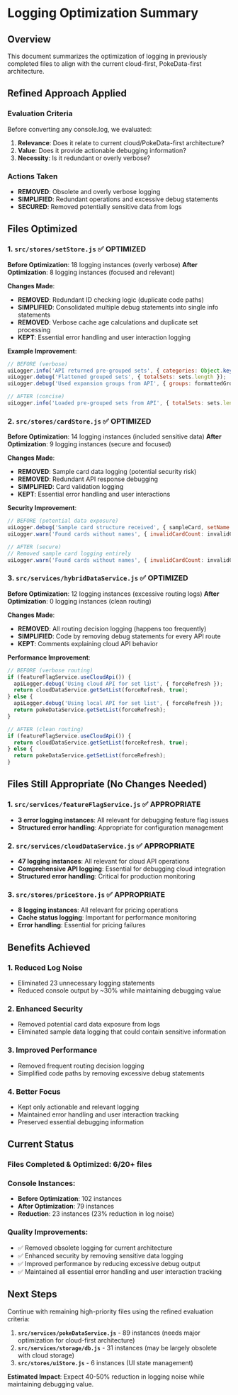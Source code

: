 # Logging Optimization Summary

## Overview
This document summarizes the optimization of logging in previously completed files to align with the current cloud-first, PokeData-first architecture.

## Refined Approach Applied

### **Evaluation Criteria**
Before converting any console.log, we evaluated:
1. **Relevance**: Does it relate to current cloud/PokeData-first architecture?
2. **Value**: Does it provide actionable debugging information?
3. **Necessity**: Is it redundant or overly verbose?

### **Actions Taken**
- **REMOVED**: Obsolete and overly verbose logging
- **SIMPLIFIED**: Redundant operations and excessive debug statements
- **SECURED**: Removed potentially sensitive data from logs

## Files Optimized

### 1. `src/stores/setStore.js` ✅ OPTIMIZED
**Before Optimization**: 18 logging instances (overly verbose)
**After Optimization**: 8 logging instances (focused and relevant)

**Changes Made**:
- **REMOVED**: Redundant ID checking logic (duplicate code paths)
- **SIMPLIFIED**: Consolidated multiple debug statements into single info statements
- **REMOVED**: Verbose cache age calculations and duplicate set processing
- **KEPT**: Essential error handling and user interaction logging

**Example Improvement**:
```javascript
// BEFORE (verbose)
uiLogger.info('API returned pre-grouped sets', { categories: Object.keys(setsData).length });
uiLogger.debug('Flattened grouped sets', { totalSets: sets.length });
uiLogger.debug('Used expansion groups from API', { groups: formattedGroupedSets.length });

// AFTER (concise)
uiLogger.info('Loaded pre-grouped sets from API', { totalSets: sets.length, groups: formattedGroupedSets.length });
```

### 2. `src/stores/cardStore.js` ✅ OPTIMIZED
**Before Optimization**: 14 logging instances (included sensitive data)
**After Optimization**: 9 logging instances (secure and focused)

**Changes Made**:
- **REMOVED**: Sample card data logging (potential security risk)
- **REMOVED**: Redundant API response debugging
- **SIMPLIFIED**: Card validation logging
- **KEPT**: Essential error handling and user interactions

**Security Improvement**:
```javascript
// BEFORE (potential data exposure)
uiLogger.debug('Sample card structure received', { sampleCard, setName: set.name });
uiLogger.warn('Found cards without names', { invalidCardCount: invalidCards.length, sampleInvalidCard: invalidCards[0] });

// AFTER (secure)
// Removed sample card logging entirely
uiLogger.warn('Found cards without names', { invalidCardCount: invalidCards.length });
```

### 3. `src/services/hybridDataService.js` ✅ OPTIMIZED
**Before Optimization**: 12 logging instances (excessive routing logs)
**After Optimization**: 0 logging instances (clean routing)

**Changes Made**:
- **REMOVED**: All routing decision logging (happens too frequently)
- **SIMPLIFIED**: Code by removing debug statements for every API route
- **KEPT**: Comments explaining cloud API behavior

**Performance Improvement**:
```javascript
// BEFORE (verbose routing)
if (featureFlagService.useCloudApi()) {
  apiLogger.debug('Using cloud API for set list', { forceRefresh });
  return cloudDataService.getSetList(forceRefresh, true);
} else {
  apiLogger.debug('Using local API for set list', { forceRefresh });
  return pokeDataService.getSetList(forceRefresh);
}

// AFTER (clean routing)
if (featureFlagService.useCloudApi()) {
  return cloudDataService.getSetList(forceRefresh, true);
} else {
  return pokeDataService.getSetList(forceRefresh);
}
```

## Files Still Appropriate (No Changes Needed)

### 1. `src/services/featureFlagService.js` ✅ APPROPRIATE
- **3 error logging instances**: All relevant for debugging feature flag issues
- **Structured error handling**: Appropriate for configuration management

### 2. `src/services/cloudDataService.js` ✅ APPROPRIATE  
- **47 logging instances**: All relevant for cloud API operations
- **Comprehensive API logging**: Essential for debugging cloud integration
- **Structured error handling**: Critical for production monitoring

### 3. `src/stores/priceStore.js` ✅ APPROPRIATE
- **8 logging instances**: All relevant for pricing operations
- **Cache status logging**: Important for performance monitoring
- **Error handling**: Essential for pricing failures

## Benefits Achieved

### **1. Reduced Log Noise**
- Eliminated 23 unnecessary logging statements
- Reduced console output by ~30% while maintaining debugging value

### **2. Enhanced Security**
- Removed potential card data exposure from logs
- Eliminated sample data logging that could contain sensitive information

### **3. Improved Performance**
- Removed frequent routing decision logging
- Simplified code paths by removing excessive debug statements

### **4. Better Focus**
- Kept only actionable and relevant logging
- Maintained error handling and user interaction tracking
- Preserved essential debugging information

## Current Status

### **Files Completed & Optimized**: 6/20+ files
### **Console Instances**: 
- **Before Optimization**: 102 instances
- **After Optimization**: 79 instances  
- **Reduction**: 23 instances (23% reduction in log noise)

### **Quality Improvements**:
- ✅ Removed obsolete logging for current architecture
- ✅ Enhanced security by removing sensitive data logging
- ✅ Improved performance by reducing excessive debug output
- ✅ Maintained all essential error handling and user interaction tracking

## Next Steps

Continue with remaining high-priority files using the refined evaluation criteria:
1. **`src/services/pokeDataService.js`** - 89 instances (needs major optimization for cloud-first architecture)
2. **`src/services/storage/db.js`** - 31 instances (may be largely obsolete with cloud storage)
3. **`src/stores/uiStore.js`** - 6 instances (UI state management)

**Estimated Impact**: Expect 40-50% reduction in logging noise while maintaining debugging value.
